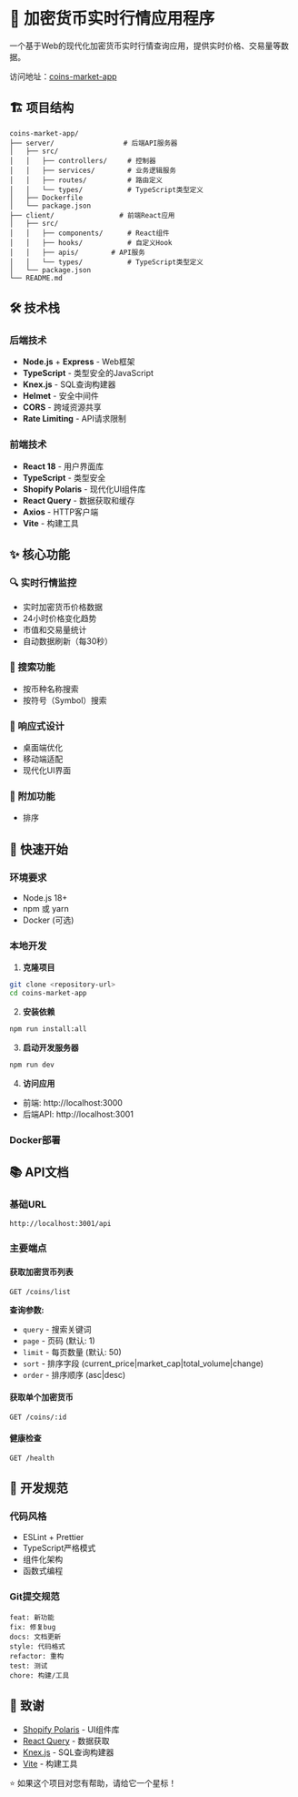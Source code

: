 # 🚀 加密货币实时行情应用程序

一个基于Web的现代化加密货币实时行情查询应用，提供实时价格、交易量等数据。

访问地址：[coins-market-app](https://coinsmarketapp-28217-7-1309545693.sh.run.tcloudbase.com/)

## 🏗️ 项目结构

```
coins-market-app/
├── server/                 # 后端API服务器
│   ├── src/
│   │   ├── controllers/     # 控制器
│   │   ├── services/        # 业务逻辑服务
│   │   ├── routes/          # 路由定义
│   │   └── types/           # TypeScript类型定义
│   ├── Dockerfile
│   └── package.json
├── client/                # 前端React应用
│   ├── src/
│   │   ├── components/      # React组件
│   │   ├── hooks/           # 自定义Hook
│   │   ├── apis/        # API服务
│   │   └── types/           # TypeScript类型定义
│   └── package.json
└── README.md
```

## 🛠️ 技术栈

### 后端技术
- **Node.js** + **Express** - Web框架
- **TypeScript** - 类型安全的JavaScript
- **Knex.js** - SQL查询构建器
- **Helmet** - 安全中间件
- **CORS** - 跨域资源共享
- **Rate Limiting** - API请求限制

### 前端技术
- **React 18** - 用户界面库
- **TypeScript** - 类型安全
- **Shopify Polaris** - 现代化UI组件库
- **React Query** - 数据获取和缓存
- **Axios** - HTTP客户端
- **Vite** - 构建工具


## ✨ 核心功能

### 🔍 实时行情监控
- 实时加密货币价格数据
- 24小时价格变化趋势
- 市值和交易量统计
- 自动数据刷新（每30秒）

### 🔎 搜索功能
- 按币种名称搜索
- 按符号（Symbol）搜索

### 📱 响应式设计
- 桌面端优化
- 移动端适配
- 现代化UI界面

### 🎯 附加功能
- 排序

## 🚀 快速开始

### 环境要求
- Node.js 18+
- npm 或 yarn
- Docker (可选)

### 本地开发

1. **克隆项目**
```bash
git clone <repository-url>
cd coins-market-app
```

2. **安装依赖**
```bash
npm run install:all
```

3. **启动开发服务器**
```bash
npm run dev
```

4. **访问应用**
- 前端: http://localhost:3000
- 后端API: http://localhost:3001

### Docker部署

## 📚 API文档

### 基础URL
```
http://localhost:3001/api
```

### 主要端点

#### 获取加密货币列表
```http
GET /coins/list
```

**查询参数:**
- `query` - 搜索关键词
- `page` - 页码 (默认: 1)
- `limit` - 每页数量 (默认: 50)
- `sort` - 排序字段 (current_price|market_cap|total_volume|change)
- `order` - 排序顺序 (asc|desc)

#### 获取单个加密货币
```http
GET /coins/:id
```

#### 健康检查
```http
GET /health
```
## 📝 开发规范

### 代码风格
- ESLint + Prettier
- TypeScript严格模式
- 组件化架构
- 函数式编程

### Git提交规范
```
feat: 新功能
fix: 修复bug
docs: 文档更新
style: 代码格式
refactor: 重构
test: 测试
chore: 构建/工具
```

## 🙏 致谢

- [Shopify Polaris](https://polaris.shopify.com/) - UI组件库
- [React Query](https://tanstack.com/query) - 数据获取
- [Knex.js](https://knexjs.org/) - SQL查询构建器
- [Vite](https://vitejs.dev/) - 构建工具


⭐ 如果这个项目对您有帮助，请给它一个星标！
